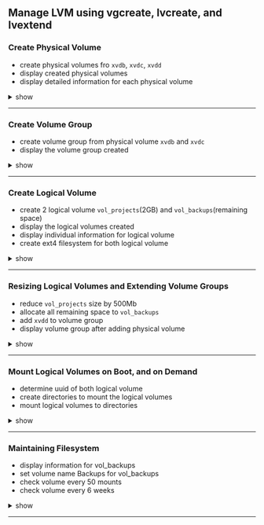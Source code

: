 ## Manage LVM using vgcreate, lvcreate, and lvextend

### Create Physical Volume
- create physical volumes fro `xvdb`, `xvdc`, `xvdd`
- display created physical volumes
- display detailed information for each physical volume

<details><summary>show</summary>
<p>

```bash
sudo pvcreate /dev/xvdb /dev/xvdc /dev/xvdd
sudo pvs
sudo pvdisplay /dev/xvdb
```

</p>
</details>

---

### Create Volume Group
- create volume group from physical volume `xvdb` and `xvdc`
- display the volume group created

<details><summary>show</summary>
<p>

```bash
sudo vgcreate vg00 /dev/xvdb /dev/xvdc
sudo vgdisplay
```

</p>
</details>

---

### Create Logical Volume
- create 2 logical volume `vol_projects`(2GB) and `vol_backups`(remaining space)
- display the logical volumes created
- display individual information for logical volume
- create ext4 filesystem for both logical volume

<details><summary>show</summary>
<p>

```bash
sudo lvcreate -n vol_projects -L `2G` vg00
sudo lvcreate -n vol_backups -l 100%FREE vg00
sudo lvs
sudo lvdisplay vg00/vol_projects
sudo lvdisplay vg00/vol_backups
sudo mkfs.ext4 /dev/vg00/vol_projects
sudo mkfs.ext4 /dev/vg00/vol_backups
```

</p>
</details>

---

### Resizing Logical Volumes and Extending Volume Groups
- reduce `vol_projects` size by 500Mb
- allocate all remaining space to  `vol_backups`
- add `xvdd` to volume group
- display volume group after adding physical volume

<details><summary>show</summary>
<p>

```bash
sudo lvreduce -L -500M -r /dev/vg00/vol_projects
sudo lvextend -l +100%FREE -r /dev/vg00/vol_backups
sudo vgextend vg00 /dev/xvdd
sudo vgdisplay vg00
```

</p>
</details>

---

### Mount Logical Volumes on Boot, and on Demand
- determine uuid of both logical volume
- create directories to mount the logical volumes
- mount logical volumes to directories

<details><summary>show</summary>
<p>

```bash
sudo blkid /dev/vg00/vol_projects
sudo blkid /dev/vg00/vol_backups
sudo mkdir /home/projects
sudo mkdir /home/backups
# mount in /etc/fstab
sudo vi /etc/fstab
# add the lines
UUID=the-result-of-blkid-here /home/projects ext4 defaults 0 0
UUID=the-result-of-blkid-here /home/backups ext4 defaults 0 0
#
sudo mount -a
mount | grep home
```

</p>
</details>

---

### Maintaining Filesystem
- display information for vol_backups
- set volume name Backups for vol_backups
- check volume every 50 mounts
- check volume every 6 weeks

<details><summary>show</summary>
<p>

```bash
sudo tune2fs -l /dev/mapper/vg00-vol_backups
sudo tune2fs -L Backups /dev/mapper/vg00-vol_backups
sudo tune2fs -c 150 /dev/mapper/vg00-vol_backups
sudo tune2fs -i 6w /dev/mapper/vg00-vol_backups
```

</p>
</details>

---
